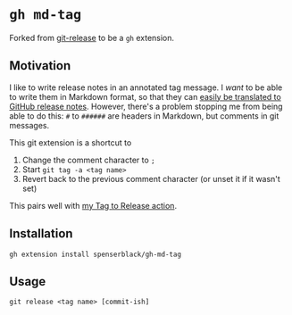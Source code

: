 # `gh md-tag`

Forked from [git-release](https://github.com/spenserblack/git-release)
to be a `gh` extension.

## Motivation

I like to write release notes in an annotated tag message.
I *want* to be able to write them in Markdown format, so that
they can [easily be translated to GitHub release notes][tag-to-release].
However, there's a problem stopping me from being able to do this:
`#` to `######` are headers in Markdown, but comments in git messages.

This git extension is a shortcut to

1. Change the comment character to `;`
2. Start `git tag -a <tag name>`
3. Revert back to the previous comment character (or unset it if it wasn't set)

This pairs well with [my Tag to Release action][release-action].

## Installation

```shell
gh extension install spenserblack/gh-md-tag
```

## Usage

```
git release <tag name> [commit-ish]
```

[tag-to-release]: ./.github/workflows/release.yml
[release-action]: https://github.com/marketplace/actions/tag-to-release
